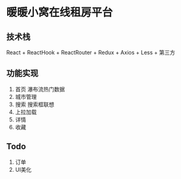 # 暖暖小窝在线租房平台

## 技术栈

React + ReactHook + ReactRouter + Redux + Axios + Less + 第三方

## 功能实现

1. 首页
   瀑布流热门数据
2. 城市管理
3. 搜索
   搜索框联想
4. 上拉加载
5. 详情
6. 收藏

## Todo

1. 订单
2. UI美化
